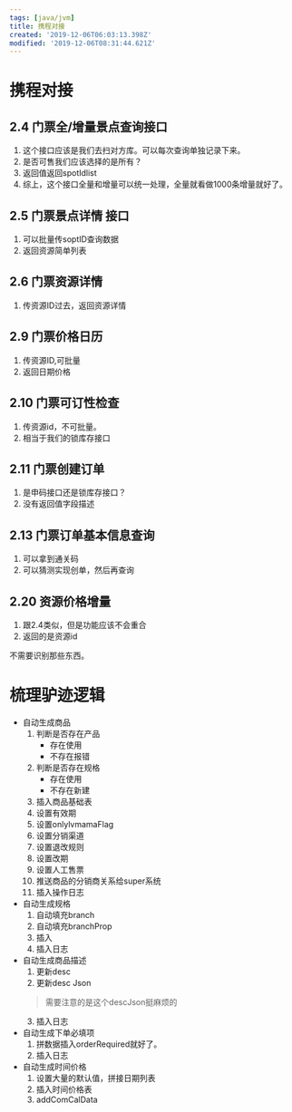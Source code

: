 ```yaml
---
tags: [java/jvm]
title: 携程对接
created: '2019-12-06T06:03:13.398Z'
modified: '2019-12-06T08:31:44.621Z'
---
```


# 携程对接

## 2.4 门票全/增量景点查询接口

1. 这个接口应该是我们去扫对方库。可以每次查询单独记录下来。
2. 是否可售我们应该选择的是所有？
3. 返回值返回spotIdlist
4. 综上，这个接口全量和增量可以统一处理，全量就看做1000条增量就好了。

## 2.5 门票景点详情 接口
1. 可以批量传soptID查询数据
2. 返回资源简单列表
## 2.6 门票资源详情
1. 传资源ID过去，返回资源详情

## 2.9 门票价格日历 
1. 传资源ID,可批量
2. 返回日期价格


## 2.10 门票可订性检查
1. 传资源id，不可批量。
2. 相当于我们的锁库存接口

## 2.11 门票创建订单 
1. 是申码接口还是锁库存接口？
2. 没有返回值字段描述

## 2.13 门票订单基本信息查询 
1. 可以拿到通关码
2. 可以猜测实现创单，然后再查询

## 2.20 资源价格增量
1. 跟2.4类似，但是功能应该不会重合
2. 返回的是资源id


不需要识别那些东西。

# 梳理驴迹逻辑
- 自动生成商品
    1. 判断是否存在产品
        - 存在使用
        - 不存在报错
    2. 判断是否存在规格
        - 存在使用
        - 不存在新建
    3. 插入商品基础表
    4. 设置有效期
    5. 设置onlylvmamaFlag
    6. 设置分销渠道
    7. 设置退改规则
    8. 设置改期
    9. 设置人工售票
    10. 推送商品的分销商关系给super系统
    11. 插入操作日志
- 自动生成规格
    1. 自动填充branch
    2. 自动填充branchProp
    3. 插入
    4. 插入日志
- 自动生成商品描述
    1. 更新desc
    2. 更新desc Json
    > 需要注意的是这个descJson挺麻烦的  
    3. 插入日志  
- 自动生成下单必填项
    1. 拼数据插入orderRequired就好了。
    2. 插入日志
- 自动生成时间价格
    1. 设置大量的默认值，拼接日期列表
    2. 插入时间价格表
    3. addComCalData
        





